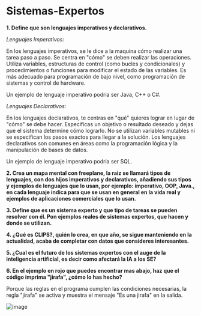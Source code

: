 # Sistemas-Expertos

**1. Define que son lenguajes imperativos y declarativos.**

*Lenguajes Imperativos:*

En los lenguajes imperativos, se le dice a la maquina cómo realizar una tarea paso a paso. Se centra en "cómo" se deben realizar las operaciones.
Utiliza variables, estructuras de control (como bucles y condicionales) y procedimientos o funciones para modificar el estado de las variables.
Es más adecuado para programación de bajo nivel, como programación de sistemas y control de hardware.

Un ejemplo de lenguaje imperativo podria ser Java, C++ o C#.

*Lenguajes Declarativos:*

En los lenguajes declarativos, te centras en "qué" quieres lograr en lugar de "cómo" se debe hacer. Especificas un objetivo o resultado deseado y dejas que el sistema determine cómo lograrlo.
No se utilizan variables mutables ni se especifican los pasos exactos para llegar a la solución.
Los lenguajes declarativos son comunes en áreas como la programación lógica y la manipulación de bases de datos.

Un ejemplo de lenguaje imperativo podria ser SQL.


**2. Crea un mapa mental con freeplane, la raiz se llamará tipos de lenguajes, con dos hijos imperativos y declarativos, añadiendo sus tipos y ejemplos de lenguajes que lo usan, por ejemplo: imperativo, OOP, Java., en cada lenguaje indica para que se usan en general en la vida real y ejemplos de aplicaciones comerciales que lo usan.**



**3. Define que es un sistema experto y que tipo de tareas se pueden resolver con él. Pon ejemplos reales de sistemas expertos, que hacen y donde se utilizan.**

 

**4. ¿Qué es CLIPS?, quién lo crea, en que año, se sigue manteniendo en la actualidad, acaba de completar con datos que consideres interesantes.**

 

**5. ¿Cual es el futuro de los sistemas expertos con el auge de la inteligencia artificial, es decir como afectará la IA a los SE?**



**6. En el ejemplo en rojo que puedes encontrar mas abajo, haz que el código imprima "jirafa", ¿cómo lo has hecho?**

 Porque las reglas en el programa cumplen las condiciones necesarias, la regla "jirafa" se activa y muestra el mensaje "Es una jirafa" en la salida.

 ![image](https://github.com/JoanMoncho2002/sistemas-expertos/assets/92027740/80f7a414-4d8f-4952-9fe5-97071343ae15)
